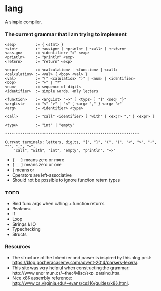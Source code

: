 # lang
A simple compiler.

### The current grammar that I am trying to implement
```
<seq>         := { <stmt> }
<stmt>        := <assign> | <prinln> | <call> | <return>
<assign>      := <identifier> "=" <exp>
<println>     := "println" <exp>
<return>      := "return" <exp>

<expr>        := <calculation> | <function> | <call>
<calculation> := <val> { <bop> <val> }
<val>         := "(" <calulation> ")" | <num> | <identifier>
<bop>         := "+" | "*"
<num>         := sequence of digits
<identifier>  := simple words, only letters

<function>    := <argList> "=>" [ <type> ] "{" <seq> "}"
<argList>     := "<" ">" | "<" { <arg> "," } <arg> ">"
<arg>         := <identifier> <type>

<call>        := "call" <identifier> [ "with" { <expr> "," } <expr> ]

<type>        := "int" | "empty"

--------------------------------------------------------------

Current terminals: letters, digits, "{", "}", "(", ")", "<", ">", "+", "*", ",", "=", 
    "call", "with", "int", "empty", "println", "=>"
```

- `{ _ }` means zero or more
- `[ _ ]` means zero or one
- `|` means or  
- Operators are left-associative
- Should not be possible to ignore function return types

### TODO
- Bind func args when calling + function returns
- Booleans
- If
- Loop
- Strings & IO
- Typechecking  
- Structs

### Resources
- The structure of the tokenizer and parser is inspired by this blog post: https://blog.gopheracademy.com/advent-2014/parsers-lexers/.
- This site was very helpful when constructing the grammar: http://www.engr.mun.ca/~theo/Misc/exp_parsing.htm.
- Nice x86 assembly reference: http://www.cs.virginia.edu/~evans/cs216/guides/x86.html.
